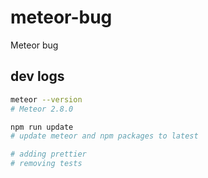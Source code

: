 # meteor-bug

Meteor bug

## dev logs

```bash
meteor --version
# Meteor 2.8.0

npm run update
# update meteor and npm packages to latest

# adding prettier
# removing tests
```
